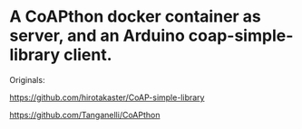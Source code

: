 A CoAPthon docker container as server, and an Arduino coap-simple-library client.
========

Originals:

https://github.com/hirotakaster/CoAP-simple-library

https://github.com/Tanganelli/CoAPthon

